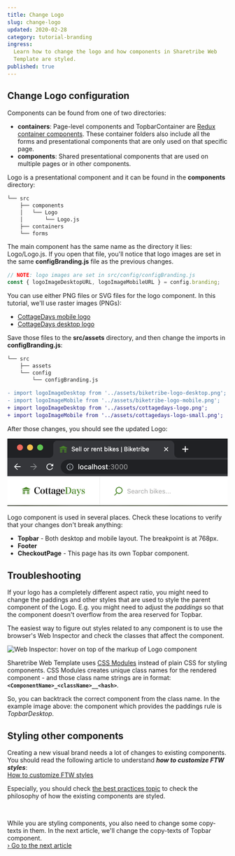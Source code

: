 ```yaml
---
title: Change Logo
slug: change-logo
updated: 2020-02-28
category: tutorial-branding
ingress:
  Learn how to change the logo and how components in Sharetribe Web
  Template are styled.
published: true
---
```


## Change Logo configuration

Components can be found from one of two directories:

- **containers**: Page-level components and TopbarContainer are
  [Redux container components](https://redux.js.org/basics/usage-with-react#presentational-and-container-components).
  These container folders also include all the forms and presentational
  components that are only used on that specific page.
- **components**: Shared presentational components that are used on
  multiple pages or in other components.

Logo is a presentational component and it can be found in the
**components** directory:

```shell
└── src
    ├── components
    │   └── Logo
    │       └── Logo.js
    ├── containers
    └── forms
```

The main component has the same name as the directory it lies:
Logo/Logo.js. If you open that file, you'll notice that logo images are
set in the same **configBranding.js** file as the previous changes.

```js
// NOTE: logo images are set in src/config/configBranding.js
const { logoImageDesktopURL, logoImageMobileURL } = config.branding;
```

You can use either PNG files or SVG files for the logo component. In
this tutorial, we'll use raster images (PNGs):

- [CottageDays mobile logo](/tutorial-assets/cottagedays-logo-small.png)
- [CottageDays desktop logo](/tutorial-assets/cottagedays-logo.png)

Save those files to the **src/assets** directory, and then change the
imports in **configBranding.js**:

```shell
└── src
    ├── assets
    └── config
        └── configBranding.js
```

```diff
- import logoImageDesktop from '../assets/biketribe-logo-desktop.png';
- import logoImageMobile from '../assets/biketribe-logo-mobile.png';
+ import logoImageDesktop from '../assets/cottagedays-logo.png';
+ import logoImageMobile from '../assets/cottagedays-logo-small.png';
```

After those changes, you should see the updated Logo:

![Updated logo](updated-logo.png)

Logo component is used in several places. Check these locations to
verify that your changes don't break anything:

- **Topbar** - Both desktop and mobile layout. The breakpoint is at
  768px.
- **Footer**
- **CheckoutPage** - This page has its own Topbar component.

## Troubleshooting

If your logo has a completely different aspect ratio, you might need to
change the paddings and other styles that are used to style the parent
component of the Logo. E.g. you might need to adjust the _paddings_ so
that the component doesn't overflow from the area reserved for Topbar.

The easiest way to figure out styles related to any component is to use
the browser's Web Inspector and check the classes that affect the
component.

![Web Inspector: hover on top of the markup of Logo component](web-inspector-hovering-on-logo.png)

<info>

Sharetribe Web Template uses
[CSS Modules](https://github.com/css-modules/css-modules) instead of
plain CSS for styling components. CSS Modules creates unique class names
for the rendered component - and those class name strings are in format:
**`<ComponentName>_<className>__<hash>`**.

So, you can backtrack the correct component from the class name. In the
example image above: the component which provides the paddings rule is
_TopbarDesktop_.

</info>

## Styling other components

Creating a new visual brand needs a lot of changes to existing
components. You should read the following article to understand **_how
to customize FTW styles_**: <br />
[How to customize FTW styles](/ftw/how-to-customize-ftw-styles/)

Especially, you should check
[the best practices topic](/ftw/how-to-customize-ftw-styles/#styling-guidelines)
to check the philosophy of how the existing components are styled.

<br />

While you are styling components, you also need to change some
copy-texts in them. In the next article, we'll change the copy-texts of
Topbar component.<br />
[› Go to the next article](/tutorial/working-with-microcopy/)
